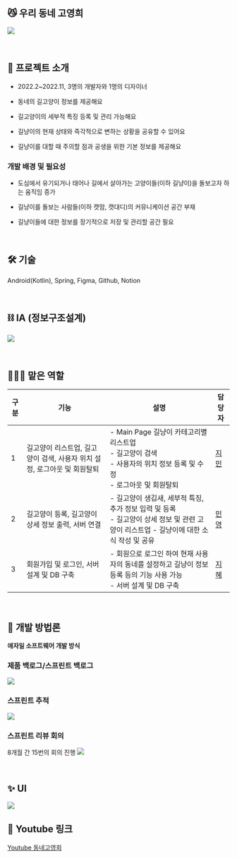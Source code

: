 ## 😼 우리 동네 고영희
![](https://velog.velcdn.com/images/jimeaning/post/fc301bb8-bfab-42ad-aeee-ecefa6d7e603/image.png)


<br>

## 🌊 프로젝트 소개   
- 2022.2~2022.11, 3명의 개발자와 1명의 디자이너
- 동네의 길고양이 정보를 제공해요

- 길고양이의 세부적 특징 등록 및 관리 가능해요

- 길냥이의 현재 상태와 즉각적으로 변하는 상황을 공유할 수 있어요

- 길냥이를 대할 때 주의할 점과 공생을 위한 기본 정보를 제공해요

### 개발 배경 및 필요성
- 도심에서 유기되거나 태어나 길에서 살아가는 고양이들(이하 길냥이)을 돌보고자 하는 움직임 증가

 
- 길냥이를 돌보는 사람들(이하 캣맘, 캣대디)의 커뮤니케이션 공간 부재

 

- 길냥이들에 대한 정보를 장기적으로 저장 및 관리할 공간 필요


<br>

## 🛠 기술   
Android(Kotlin), Spring, Figma, Github, Notion

<br>

## ⛓ IA (정보구조설계)
![](https://velog.velcdn.com/images/jimeaning/post/8785d8bc-848e-4d58-9376-fbfd7dff8ccd/image.png)

<br>

## 👩🏻‍💻 맡은 역할   

|구분 | 기능 | 설명 | 담당자 |
| --- | --- | --- | ---|
| 1 | 길고양이 리스트업, 길고양이 검색, 사용자 위치 설정, 로그아웃 및 회원탈퇴 | - Main Page 길냥이 카테고리별 리스트업 <br> - 길고양이 검색<br>- 사용자의 위치 정보 등록 및 수정<br> - 로그아웃 및 회원탈퇴  | [지민](https://github.com/hiroong49)
| 2 | 길고양이 등록, 길고양이 상세 정보 출력, 서버 연결 | - 길고양이 생김새, 세부적 특징, 추가 정보 입력 및 등록<br> - 길고양이 상세 정보 및 관련 고양이 리스트업 - 길냥이에 대한 소식 작성 및 공유 | [민영](https://github.com/minWachya)
| 3 | 회원가입 및 로그인, 서버 설계 및 DB 구축  |  - 회원으로 로그인 하여 현재 사용자의 동네를 설정하고 길냥이 정보 등록 등의 기능 사용 가능<br> - 서버 설계 및 DB 구축 | [지혜](https://github.com/jeeheaG)

<br>

## 📂 개발 방법론
**애자일 소프트웨어 개발 방식**  
### 제품 백로그/스프린트 백로그
![](https://velog.velcdn.com/images/jimeaning/post/a8f39735-70c6-41cb-8298-6158ff5f9aa9/image.png)

### 스프린트 추적
![](https://velog.velcdn.com/images/jimeaning/post/326f616d-82aa-4083-beb7-3580cf674b74/image.png)

### 스프린트 리뷰 회의
8개월 간 15번의 회의 진행
![](https://velog.velcdn.com/images/jimeaning/post/b7f328ca-0bc0-4be6-886d-130757a4f277/image.png)

<br>

## ✨ UI
![](https://velog.velcdn.com/images/jimeaning/post/adfec6ee-a169-40b3-82fe-5c0f955b5480/image.png)

## 📎 Youtube 링크
[Youtube 동네고영희](https://youtu.be/Pfpu2kVU6fg)



